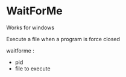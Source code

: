 # WaitForMe

Works for windows

Execute a file when a program is force closed

waitforme :
- pid
- file to execute
